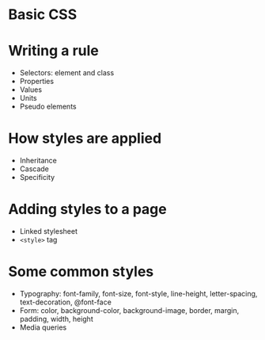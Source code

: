 # Basic CSS

# Writing a rule

* Selectors: element and class
* Properties
* Values
* Units
* Pseudo elements

# How styles are applied

* Inheritance
* Cascade
* Specificity

# Adding styles to a page

* Linked stylesheet
* `<style>` tag

# Some common styles

* Typography: font-family, font-size, font-style, line-height, letter-spacing, text-decoration, @font-face
* Form: color, background-color, background-image, border, margin, padding, width, height
* Media queries
